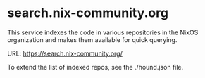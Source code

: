 # search.nix-community.org

This service indexes the code in various repositories in the NixOS organization and makes them available for quick querying.

URL: https://search.nix-community.org/

To extend the list of indexed repos, see the ./hound.json file.
